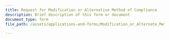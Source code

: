 ```yaml
---
title: Request for Modification or Alternative Method of Compliance
description: Brief description of this form or document
document_type: form
file_path: /assets/applications-and-forms/Modification_or_Alternate_Method_of_Compliance.pdf

---
```

